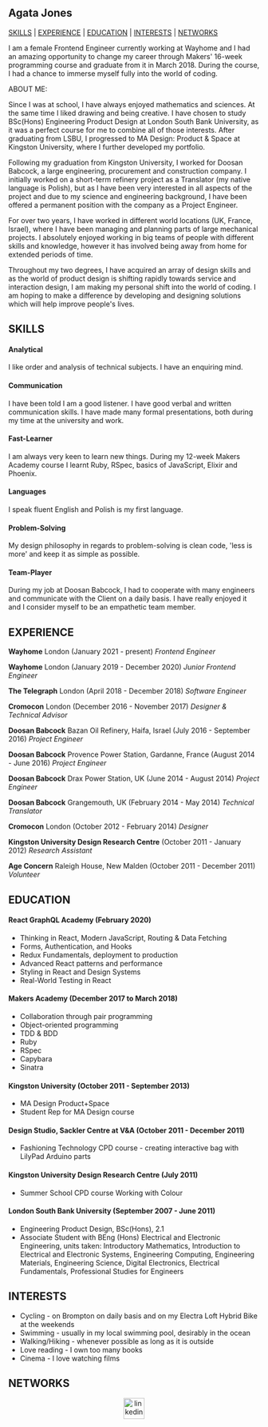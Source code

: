 ## Agata Jones

[SKILLS](#skills) | [EXPERIENCE](#experience) | [EDUCATION](#education) | [INTERESTS](#interests) | [NETWORKS](#networks)

I am a female Frontend Engineer currently working at Wayhome and I had an amazing opportunity to change my career through Makers' 16-week programming course and graduate from it in March 2018. During the course, I had a chance to immerse myself fully into the world of coding.

ABOUT ME:

Since I was at school, I have always enjoyed mathematics and sciences. At the same time I liked drawing and being creative. I have chosen to study BSc(Hons) Engineering Product Design at London South Bank University, as it was a perfect course for me to combine all of those interests. After graduating from LSBU, I progressed to MA Design: Product & Space at Kingston University, where I further developed my portfolio.

Following my graduation from Kingston University, I worked for Doosan Babcock, a large engineering, procurement and construction company. I initially worked on a short-term refinery project as a Translator (my native language is Polish), but as I have been very interested in all aspects of the project and due to my science and engineering background, I have been offered a permanent position with the company as a Project Engineer.

For over two years, I have worked in different world locations (UK, France, Israel), where I have been managing and planning parts of large mechanical projects. I absolutely enjoyed working in big teams of people with different skills and knowledge, however it has involved being away from home for extended periods of time.

Throughout my two degrees, I have acquired an array of design skills and as the world of product design is shifting rapidly towards service and interaction design, I am making my personal shift into the world of coding. I am hoping to make a difference by developing and designing solutions which will help improve people's lives.


## SKILLS

#### Analytical

I like order and analysis of technical subjects. I have an enquiring mind.

#### Communication

I have been told I am a good listener. I have good verbal and written communication skills. I have made many formal presentations, both during my time at the university and work.

#### Fast-Learner

I am always very keen to learn new things. During my 12-week Makers Academy course I learnt Ruby, RSpec, basics of JavaScript, Elixir and Phoenix.

#### Languages

I speak fluent English and Polish is my first language.

#### Problem-Solving

My design philosophy in regards to problem-solving is clean code, 'less is more' and keep it as simple as possible.

#### Team-Player

During my job at Doosan Babcock, I had to cooperate with many engineers and communicate with the Client on a daily basis. I have really enjoyed it and I consider myself to be an empathetic team member.


## EXPERIENCE

**Wayhome** London (January 2021 - present) _Frontend Engineer_

**Wayhome** London (January 2019 - December 2020) _Junior Frontend Engineer_

**The Telegraph** London (April 2018 - December 2018) _Software Engineer_

**Cromocon** London (December 2016 - November 2017) _Designer & Technical Advisor_

**Doosan Babcock** Bazan Oil Refinery, Haifa, Israel (July 2016 - September 2016) _Project Engineer_

**Doosan Babcock** Provence Power Station, Gardanne, France (August 2014 - June 2016) _Project Engineer_

**Doosan Babcock** Drax Power Station, UK (June 2014 - August 2014) _Project Engineer_

**Doosan Babcock** Grangemouth, UK (February 2014 - May 2014) _Technical Translator_

**Cromocon** London (October 2012 - February 2014) _Designer_

**Kingston University Design Research Centre** (October 2011 - January 2012) _Research Assistant_

**Age Concern** Raleigh House, New Malden (October 2011 - December 2011) _Volunteer_


## EDUCATION

#### React GraphQL Academy (February 2020)

- Thinking in React, Modern JavaScript, Routing & Data Fetching
- Forms, Authentication, and Hooks
- Redux Fundamentals, deployment to production
- Advanced React patterns and performance
- Styling in React and Design Systems
- Real-World Testing in React

#### Makers Academy (December 2017 to March 2018)

- Collaboration through pair programming
- Object-oriented programming
- TDD & BDD
- Ruby
- RSpec
- Capybara
- Sinatra

#### Kingston University (October 2011 - September 2013)

- MA Design Product+Space
- Student Rep for MA Design course

#### Design Studio, Sackler Centre at V&A (October 2011 - December 2011)

- Fashioning Technology CPD course - creating interactive bag with
  LilyPad Arduino parts

#### Kingston University Design Research Centre (July 2011)

- Summer School CPD course Working with Colour

#### London South Bank University (September 2007 - June 2011)

- Engineering Product Design, BSc(Hons), 2.1
- Associate Student with BEng (Hons) Electrical and Electronic Engineering, units taken:
  Introductory Mathematics, Introduction to Electrical and Electronic Systems, Engineering
  Computing, Engineering Materials, Engineering Science, Digital Electronics, Electrical Fundamentals,
  Professional Studies for Engineers
  

## INTERESTS

- Cycling - on Brompton on daily basis and on my Electra Loft Hybrid Bike at the weekends
- Swimming - usually in my local swimming pool, desirably in the ocean
- Walking/Hiking - whenever possible as long as it is outside
- Love reading - I own too many books
- Cinema - I love watching films


## NETWORKS

<p align="center">
<a href="https://www.linkedin.com/in/agatajones/" target="_blank" rel="noopener noreferrer">
  <img src="https://www.iconfinder.com/data/icons/free-social-icons/67/linkedin_circle_color-512.png" alt="linkedin" hspace="50" height="42" width="42">
</a>
</p>
